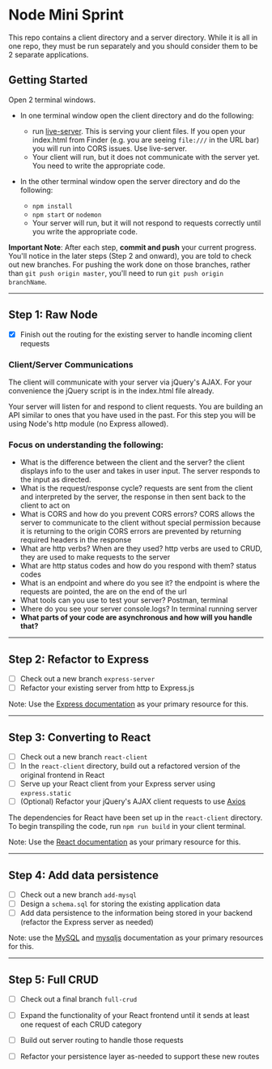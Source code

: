 # Node Mini Sprint

This repo contains a client directory and a server directory. While it is all in one repo, they must be run separately and you should consider them to be 2 separate applications.

## Getting Started

Open 2 terminal windows.

* In one terminal window open the client directory and do the following:
  - run [live-server](https://www.npmjs.com/package/live-server). This is serving your client files. If you open your index.html from Finder (e.g. you are seeing `file:///` in the URL bar) you will run into CORS issues. Use live-server.
  - Your client will run, but it does not communicate with the server yet. You need to write the appropriate code.

* In the other terminal window open the server directory and do the following:
  - `npm install`
  - `npm start` or `nodemon`
  - Your server will run, but it will not respond to requests correctly until you write the appropriate code.

**Important Note**: After each step, **commit and push** your current progress. You'll notice in the later steps (Step 2 and onward), you are told to check out new branches. For pushing the work done on those branches, rather than `git push origin master`, you'll need to run `git push origin branchName`.

---
## Step 1: Raw Node

- [X] Finish out the routing for the existing server to handle incoming client requests

### Client/Server Communications
  The client will communicate with your server via jQuery's AJAX. For your convenience the jQuery script is in the index.html file already.

  Your server will listen for and respond to client requests. You are building an API similar to ones that you have used in the past. For this step you will be using Node's http module (no Express allowed).

### Focus on understanding the following:
- What is the difference between the client and the server?
  the client displays info to the user and takes in user input. The server responds to the input as directed.
- What is the request/response cycle?
  requests are sent from the client and interpreted by the server, the response in then sent back to the client to act on
- What is CORS and how do you prevent CORS errors?
  CORS allows the server to communicate to the client without special permission because it is returning to the origin
  CORS errors are prevented by returning required headers in the response
- What are http verbs? When are they used?
  http verbs are used to CRUD, they are used to make requests to the server
- What are http status codes and how do you respond with them?
  status codes
- What is an endpoint and where do you see it?
  the endpoint is where the requests are pointed, the are on the end of the url
- What tools can you use to test your server?
  Postman, terminal
- Where do you see your server console.logs?
  In terminal running server
- **What parts of your code are asynchronous and how will you handle that?**

---

## Step 2: Refactor to Express
- [ ] Check out a new branch `express-server`
- [ ] Refactor your existing server from http to Express.js

Note: Use the [Express documentation](https://expressjs.com/) as your primary resource for this.

---
## Step 3: Converting to React

- [ ] Check out a new branch `react-client`
- [ ] In the `react-client` directory, build out a refactored version of the original frontend in React
- [ ] Serve up your React client from your Express server using `express.static`
- [ ] (Optional) Refactor your jQuery's AJAX client requests to use [Axios](https://www.npmjs.com/package/axios)

The dependencies for React have been set up in the `react-client` directory.  To begin transpiling the code, run `npm run build` in your client terminal.

Note: Use the [React documentation](https://reactjs.org/docs/getting-started.html) as your primary resource for this.

---
## Step 4: Add data persistence

- [ ] Check out a new branch `add-mysql`
- [ ] Design a `schema.sql` for storing the existing application data
- [ ] Add data persistence to the information being stored in your backend (refactor the Express server as needed)

Note: use the [MySQL](https://dev.mysql.com/doc/refman/8.0/en/) and [mysqljs](https://www.npmjs.com/package/mysql) documentation as your primary resources for this.

---
## Step 5: Full CRUD

- [ ] Check out a final branch `full-crud`
- [ ] Expand the functionality of your React frontend until it sends at least one request of each CRUD category
- [ ] Build out server routing to handle those requests
- [ ] Refactor your persistence layer as-needed to support these new routes

